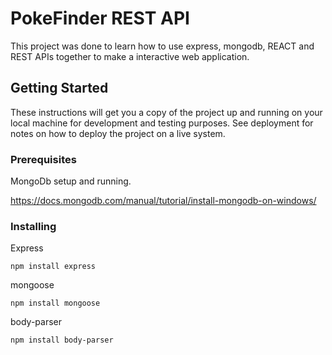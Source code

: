 # PokeFinder REST API 

This project was done to learn how to use express, mongodb, REACT and REST APIs together to make a interactive web application. 

## Getting Started

These instructions will get you a copy of the project up and running on your local machine for development and testing purposes. See deployment for notes on how to deploy the project on a live system.

### Prerequisites

MongoDb setup and running.

https://docs.mongodb.com/manual/tutorial/install-mongodb-on-windows/


### Installing

Express

```
npm install express
```

mongoose

```
npm install mongoose
```

body-parser

```
npm install body-parser
```